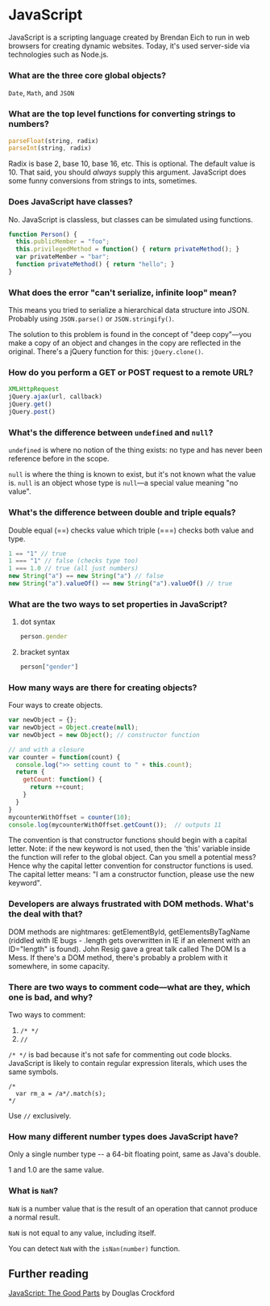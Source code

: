 # JavaScript

JavaScript is a scripting language created by Brendan Eich to run in web browsers for creating dynamic websites. Today, it's used server-side via technologies such as Node.js.

### What are the three core global objects?

`Date`, `Math`, and `JSON`

### What are the top level functions for converting strings to numbers?

```js
parseFloat(string, radix)
parseInt(string, radix)
```

Radix is base 2, base 10, base 16, etc. This is optional. The default value is 10. That said, you should *always* supply this argument. JavaScript does some funny conversions from strings to ints, sometimes.

### Does JavaScript have classes?

No. JavaScript is classless, but classes can be simulated using functions.

```js
function Person() {
  this.publicMember = "foo";
  this.privilegedMethod = function() { return privateMethod(); }
  var privateMember = "bar";
  function privateMethod() { return "hello"; }
}
```

### What does the error "can't serialize, infinite loop" mean?

This means you tried to serialize a hierarchical data structure into JSON. Probably using `JSON.parse()` or `JSON.stringify()`.

The solution to this problem is found in the concept of "deep copy"—you make a copy of an object and changes in the copy are reflected in the original. There's a jQuery function for this: `jQuery.clone()`.

### How do you perform a GET or POST request to a remote URL?

```js
XMLHttpRequest
jQuery.ajax(url, callback)
jQuery.get()
jQuery.post()
```

### What's the difference between `undefined` and `null`?

`undefined` is where no notion of the thing exists: no type and has never been reference before in the scope.

`null` is where the thing is known to exist, but it's not known what the value is. `null` is an object whose type is `null`—a special value meaning "no value".

### What's the difference between double and triple equals?

Double equal (==) checks value which triple (===) checks both value and type.

```js
1 == "1" // true
1 === "1" // false (checks type too)
1 === 1.0 // true (all just numbers)
new String("a") == new String("a") // false
new String("a").valueOf() == new String("a").valueOf() // true
```
    
### What are the two ways to set properties in JavaScript?

1. dot syntax

    ```js
    person.gender
    ```

2. bracket syntax

    ```js
    person["gender"]
    ```

### How many ways are there for creating objects?

Four ways to create objects.

```js
var newObject = {};
var newObject = Object.create(null);
var newObject = new Object(); // constructor function

// and with a closure
var counter = function(count) {
  console.log(">> setting count to " + this.count);
  return {
    getCount: function() {
      return ++count;
    }
  }
}
mycounterWithOffset = counter(10);
console.log(mycounterWithOffset.getCount());  // outputs 11
```

The convention is that constructor functions should begin with a capital letter. Note: if the new keyword is not used, then the 'this' variable inside the function will refer to the global object. Can you smell a potential mess? Hence why the capital letter convention for constructor functions is used. The capital letter means: "I am a constructor function, please use the new keyword".

### Developers are always frustrated with DOM methods. What's the deal with that?

DOM methods are nightmares: getElementById, getElementsByTagName (riddled with IE bugs - .length gets overwritten in IE if an element with an ID="length" is found). John Resig gave a great talk called The DOM Is a Mess. If there's a DOM method, there's probably a problem with it somewhere, in some capacity.

### There are two ways to comment code—what are they, which one is bad, and why?

Two ways to comment:

1. `/* */`
2. `//`

`/* */` is bad because it's not safe for commenting out code blocks. JavaScript is likely to contain regular expression literals, which uses the same symbols.

    /*
      var rm_a = /a*/.match(s);
    */

Use `//` exclusively.

### How many different number types does JavaScript have?

Only a single number type -- a 64-bit floating point, same as Java's double. 

1 and 1.0 are the same value.

### What is `NaN`?

`NaN` is a number value that is the result of an operation that cannot produce a normal result.

`NaN` is not equal to any value, including itself.

You can detect `NaN` with the `isNan(number)` function.

## Further reading

[JavaScript: The Good Parts](http://www.amazon.com/JavaScript-Good-Parts-Douglas-Crockford/dp/0596517742) by Douglas Crockford
